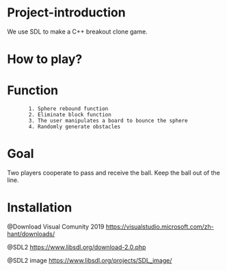 # Project-introduction
We use SDL to make a C++ breakout clone game.

# How to play?

# Function  
           1. Sphere rebound function
           2. Eliminate block function
           3. The user manipulates a board to bounce the sphere
           4. Randomly generate obstacles
           
# Goal 
Two players cooperate to pass and receive the ball. Keep the ball out of the line.

# Installation
@Download Visual Comunity 2019
https://visualstudio.microsoft.com/zh-hant/downloads/

@SDL2 
https://www.libsdl.org/download-2.0.php

@SDL2 image
https://www.libsdl.org/projects/SDL_image/
